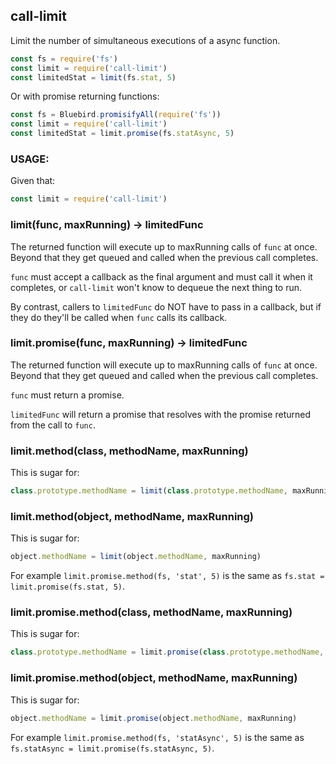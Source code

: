 call-limit
----------

Limit the number of simultaneous executions of a async function.

```javascript
const fs = require('fs')
const limit = require('call-limit')
const limitedStat = limit(fs.stat, 5)
```

Or with promise returning functions:

```javascript
const fs = Bluebird.promisifyAll(require('fs'))
const limit = require('call-limit')
const limitedStat = limit.promise(fs.statAsync, 5)
```

### USAGE:

Given that:

```javascript
const limit = require('call-limit')
```

### limit(func, maxRunning) → limitedFunc

The returned function will execute up to maxRunning calls of `func` at once.
Beyond that they get queued and called when the previous call completes.

`func` must accept a callback as the final argument and must call it when
it completes, or `call-limit` won't know to dequeue the next thing to run.

By contrast, callers to `limitedFunc` do NOT have to pass in a callback, but
if they do they'll be called when `func` calls its callback.

### limit.promise(func, maxRunning) → limitedFunc

The returned function will execute up to maxRunning calls of `func` at once.
Beyond that they get queued and called when the previous call completes.

`func` must return a promise.

`limitedFunc` will return a promise that resolves with the promise returned
from the call to `func`.

### limit.method(class, methodName, maxRunning)

This is sugar for:

```javascript
class.prototype.methodName = limit(class.prototype.methodName, maxRunning)
```

### limit.method(object, methodName, maxRunning)

This is sugar for:

```javascript
object.methodName = limit(object.methodName, maxRunning)
```

For example `limit.promise.method(fs, 'stat', 5)` is the same as
`fs.stat = limit.promise(fs.stat, 5)`.

### limit.promise.method(class, methodName, maxRunning)

This is sugar for:

```javascript
class.prototype.methodName = limit.promise(class.prototype.methodName, maxRunning)
```

### limit.promise.method(object, methodName, maxRunning)

This is sugar for:

```javascript
object.methodName = limit.promise(object.methodName, maxRunning)
```

For example `limit.promise.method(fs, 'statAsync', 5)` is the same as
`fs.statAsync = limit.promise(fs.statAsync, 5)`.
